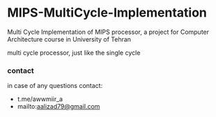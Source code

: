 # MIPS-MultiCycle-Implementation
Multi Cycle Implementation of MIPS processor, a project for Computer Architecture course in University of Tehran<br>

multi cycle processor, just like the single cycle

### contact ###
in case of any questions contact:
* t.me/awwmiir_a
* mailto:aalizad79@gmail.com
